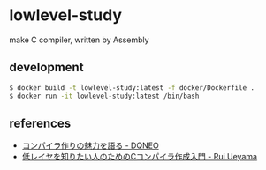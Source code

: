 # lowlevel-study
make C compiler, written by Assembly

## development

```bash
$ docker build -t lowlevel-study:latest -f docker/Dockerfile .
$ docker run -it lowlevel-study:latest /bin/bash
```

## references
- [コンパイラ作りの魅力を語る - DQNEO](https://speakerdeck.com/dqneo/making-compilers-is-fun)
- [低レイヤを知りたい人のためのCコンパイラ作成入門 - Rui Ueyama](https://www.sigbus.info/compilerbook)
